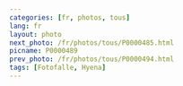 ```yaml
---
categories: [fr, photos, tous]
lang: fr
layout: photo
next_photo: /fr/photos/tous/P0000485.html
picname: P0000489
prev_photo: /fr/photos/tous/P0000494.html
tags: [Fotofalle, Hyena]
---
```

